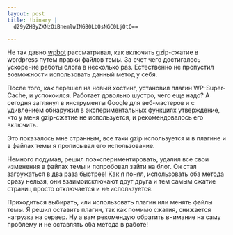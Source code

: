 ```yaml
--- 
layout: post
title: !binary |
  d29yZHByZXNzOiBnemlwINGB0LbQsNGC0LjQtQ==

---
```

Не так давно <a href="http://www.wpbot.ru/?p=1290">wpbot</a> рассматривал, как включить gzip-сжатие в wordpress путем правки файлов темы. За счет чего достигалось ускорение работы блога в несколько раз. Естественно не пропустил возможности использовать данный метод у себя.

После того, как перешел на новый хостинг, установил плагин WP-Super-Cache, и успокоился. Работает довольно шустро, чего еще надо? А сегодня заглянул в инструменты Google для веб-мастеров и с удивлением обнаружил в экспериментальных функциях утверждение, что у меня gzip-сжатие не используется, и рекомендовалось его включить.

Это показалось мне странным, все таки gzip используется и в плагине и в файлах темы я прописывал его использование.

<!--more-->Немного подумав, решил поэкспериментировать, удалил все свои изменения в файлах темы и попробовал зайти на блог. Он стал загружаться в два раза быстрее! Как я понял, использовать оба метода сразу нельзя, они взаимоисключают друг друга и тем самым сжатие страниц просто отключается и не используется.

Приходиться выбирать, или использовать плагин или менять файлы темы. Я решил оставить плагин, так как помимо сжатия, снижается нагрузка на сервер. Ну а вам рекомендую обратить внимание на саму проблему и не оставлять оба метода в работе!
